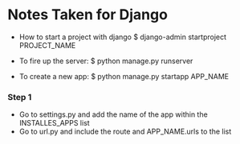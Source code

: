 # Notes Taken for Django

* How to start a project with django 
$ django-admin startproject PROJECT_NAME

* To fire up the server: 
$ python manage.py runserver 

* To create a new app: 
$ python manage.py startapp APP_NAME

### Step 1 

* Go to settings.py and add the name of the app within the INSTALLES_APPS list
* Go to url.py and include the route and APP_NAME.urls to the list 



